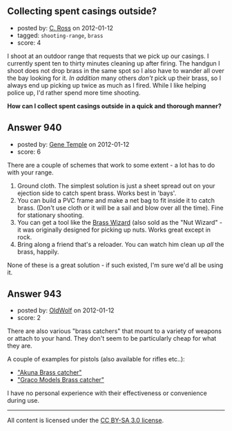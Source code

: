 ## Collecting spent casings outside?

- posted by: [C. Ross](https://stackexchange.com/users/-1/132-c-ross) on 2012-01-12
- tagged: `shooting-range`, `brass`
- score: 4

<p>I shoot at an outdoor range that requests that we pick up our casings.  I currently spent ten to thirty minutes cleaning up after firing.  The handgun I shoot does not drop brass in the same spot so I also have to wander all over the bay looking for it.  <em>In addition</em> many others <em>don't</em> pick up their brass, so I always end up picking up twice as much as I fired.  While I like helping police up, I'd rather spend more time shooting.  </p>

<p><strong>How can I collect spent casings outside in a quick and thorough manner?</strong></p>



## Answer 940

- posted by: [Gene Temple](https://stackexchange.com/users/-1/254-gene-temple) on 2012-01-12
- score: 6

<p>There are a couple of schemes that work to some extent - a lot has to do with your range.</p>

<ol>
<li>Ground cloth.  The simplest solution is just a sheet spread out on your ejection side to catch spent brass.  Works best in 'bays'.</li>
<li>You can build a PVC frame and make a net bag to fit inside it to catch brass.  (Don't use cloth or it will be a sail and blow over all the time).  Fine for stationary shooting.</li>
<li>You can get a tool like the <a href="http://www.uniquetek.com/site/696296/product/T1310">Brass Wizard</a> (also sold as the "Nut Wizard" - it was originally designed for picking up nuts.  Works great except in rock.</li>
<li>Bring along a friend that's a reloader.  You can watch him clean up <em>all</em> the brass, happily.</li>
</ol>

<p>None of these is a great solution - if such existed, I'm sure we'd all be using it.  </p>



## Answer 943

- posted by: [OldWolf](https://stackexchange.com/users/-1/111-oldwolf) on 2012-01-12
- score: 2

<p>There are also various "brass catchers" that mount to a variety of weapons or attach to your hand. They don't seem to be particularly cheap for what they are.</p>

<p>A couple of examples for pistols (also available for rifles etc..):</p>

<ul>
<li><a href="http://www.sherwoodakuna.com/" rel="nofollow">"Akuna Brass catcher"</a></li>
<li><a href="http://rads.stackoverflow.com/amzn/click/B002SBBCJC" rel="nofollow">"Graco Models Brass catcher"</a></li>
</ul>

<p>I have no personal experience with their effectiveness or convenience during use.</p>




---

All content is licensed under the [CC BY-SA 3.0 license](https://creativecommons.org/licenses/by-sa/3.0/).
